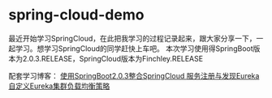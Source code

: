 # spring-cloud-demo
最近开始学习SpringCloud，在此把我学习的过程记录起来，跟大家分享一下，一起学习。想学习SpringCloud的同学赶快上车吧。
本次学习使用得SpringBoot版本为2.0.3.RELEASE，SpringCloud版本为Finchley.RELEASE

配套学习博客：
<a href="https://zhixiang.org.cn/#/blog/read/366fba06-53f7-4882-b313-c87506bd2a93">使用SpringBoot2.0.3整合SpringCloud </a>
<a href="https://zhixiang.org.cn/#/blog/read/3e9e73fd-bda0-4638-826b-cceb43b77b07">服务注册与发现Eureka </a>
<a href="https://zhixiang.org.cn/#/blog/read/9f8bd71e-2482-4014-8566-630aaa75f339">自定义Eureka集群负载均衡策略 </a>
